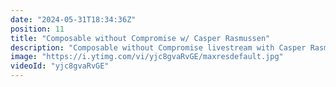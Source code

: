 ```yaml
---
date: "2024-05-31T18:34:36Z"
position: 11
title: "Composable without Compromise w/ Casper Rasmussen"
description: "Composable without Compromise livestream with Casper Rasmussen.\nCasper and Tim discussed why MACH and Composable matter and how it can help business and developer team be more relevant and agile. Having a composable mindset and MACH tech enables companies to win, but there are typical pitfalls to watch out for which can compromise the potentials on MACH.\n\nSeasoned speaker, technology leader and MACH evangelist.\nCasper acts as the Global business lead for MACH and Composable Enterprise at Valtech. \nCasper is elected President at the MACH Alliance and thereby leads the organization along with the Executive Board.\nhttps://twitter.com/valtech\n\nHis portfolio is focused on complex enterprise transformations and acts as the principle for technical strategy, system architecture and integration approach within his client’s technical landscape. He leads technology engagements by analyzing business goals and requirements, aligning these priorities with a viable technological approach, and leading teams to drive business value for clients. ​ \n\nLivestream Host: Tim Benniks \nhttps://twitter.com/timbenniks\nhttps://www.linkedin.com/in/timbenniks/\n\nJoin us on Discord at https://uniform.to/discord\n\nFollow us on:\nFacebook: https://www.facebook.com/people/Uniform/\nTwitter: https://twitter.com/UniformDev \nLinkedIn: https://www.linkedin.com/company/uniformdev/\nInstagram: https://www.instagram.com/uniform.dev/"
image: "https://i.ytimg.com/vi/yjc8gvaRvGE/maxresdefault.jpg"
videoId: "yjc8gvaRvGE"
---
```



